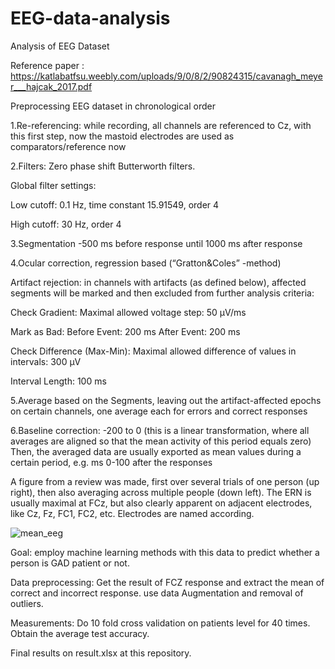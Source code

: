 # EEG-data-analysis
Analysis of EEG Dataset

Reference paper : https://katlabatfsu.weebly.com/uploads/9/0/8/2/90824315/cavanagh_meyer___hajcak_2017.pdf

Preprocessing EEG dataset
in chronological order

1.Re-referencing: while recording, all channels are referenced to Cz, with this first step, now the mastoid electrodes are used as comparators/reference now

2.Filters: Zero phase shift Butterworth filters. 

Global filter settings:

Low cutoff: 0.1 Hz, time constant 15.91549, order 4

High cutoff: 30 Hz, order 4 

3.Segmentation -500 ms before response until 1000 ms after response

4.Ocular correction, regression based (“Gratton&Coles” -method)

Artifact rejection: in channels with artifacts (as defined below), affected segments will be marked and then excluded from further analysis
criteria: 

Check Gradient:  Maximal allowed voltage step: 50 µV/ms

Mark as Bad: 	 Before Event: 200 ms	 After Event: 200 ms

Check Difference (Max-Min):  Maximal allowed difference of values in intervals: 300 µV

Interval Length: 100 ms

5.Average based on the Segments, leaving out the artifact-affected epochs on certain channels, one average each for errors and correct responses

6.Baseline correction: -200 to 0 (this is a linear transformation, where all averages are aligned so that the mean activity of this period equals zero)
Then, the averaged data are usually exported as mean values during a certain period, e.g. ms 0-100 after the responses 


 A figure from a review was made, first over several trials of one person (up right), then also averaging across multiple people (down left). The ERN is usually maximal at FCz, but also clearly apparent on adjacent electrodes, like Cz, Fz, FC1, FC2, etc. Electrodes are named according.
 
![mean_eeg](https://user-images.githubusercontent.com/33709389/52156669-9bd5c880-2657-11e9-8ae1-0f464ba63bee.png)

Goal: employ machine learning methods with this data to predict whether a person is GAD patient or not.

Data preprocessing:  Get the result of FCZ response and extract the mean of correct and incorrect response. use data Augmentation and removal of outliers.

Measurements: Do 10 fold cross validation on patients level for 40 times. Obtain the average test accuracy.


Final results on result.xlsx at this repository.
